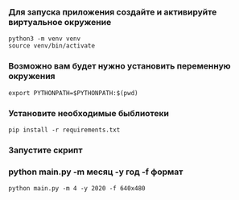 ### Для запуска приложения создайте и активируйте виртуальное окружение
```
python3 -m venv venv
source venv/bin/activate
```
### Возможно вам будет нужно установить переменную окружения
```
export PYTHONPATH=$PYTHONPATH:$(pwd)
```
### Установите необходимые быблиотеки
```
pip install -r requirements.txt
```
### Запустите скрипт
### python main.py -m месяц -y год -f формат 
```
python main.py -m 4 -y 2020 -f 640x480 
```


